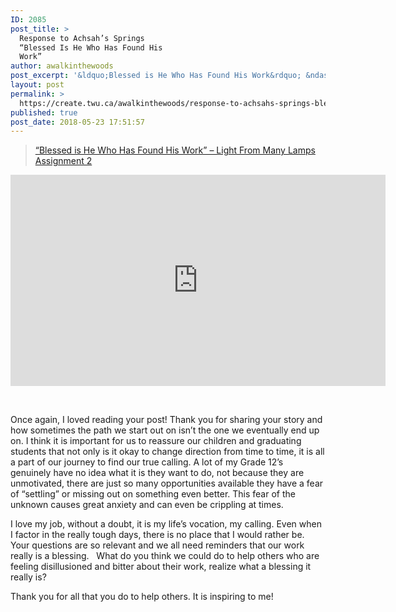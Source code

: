 ```yaml
---
ID: 2085
post_title: >
  Response to Achsah’s Springs
  “Blessed Is He Who Has Found His
  Work”
author: awalkinthewoods
post_excerpt: '&ldquo;Blessed is He Who Has Found His Work&rdquo; &ndash; Light From Many Lamps Assignment 2 &nbsp; Once again, I loved reading your post! Thank you for sharing your story and how sometimes the path we start out on isn&rsquo;t the one we eventually end up on. I think it is important for us to reassure [&hellip;]'
layout: post
permalink: >
  https://create.twu.ca/awalkinthewoods/response-to-achsahs-springs-blessed-is-he-who-has-found-his-work/
published: true
post_date: 2018-05-23 17:51:57
---
```

<blockquote class="wp-embedded-content" data-secret="P3twjQ5D06"><a href="https://create.twu.ca/achsahs-springs/2018/05/21/blessed-is-he-who-has-found-his-work-light-from-many-lamps-assignment-2/">&#8220;Blessed is He Who Has Found His Work&#8221; &#8211; Light From Many Lamps Assignment 2</a></p></blockquote>



<iframe class="wp-embedded-content" sandbox="allow-scripts" security="restricted" src="https://create.twu.ca/achsahs-springs/2018/05/21/blessed-is-he-who-has-found-his-work-light-from-many-lamps-assignment-2/embed/#?secret=P3twjQ5D06" data-secret="P3twjQ5D06" width="600" height="338" title="&#8220;&#8220;Blessed is He Who Has Found His Work&#8221; &#8211; Light From Many Lamps Assignment 2&#8221; &#8212; Achsah&#039;s Springs" frameborder="0" marginwidth="0" marginheight="0" scrolling="no"></iframe>

&nbsp;

Once again, I loved reading your post! Thank you for sharing your story and how sometimes the path we start out on isn’t the one we eventually end up on. I think it is important for us to reassure our children and graduating students that not only is it okay to change direction from time to time, it is all a part of our journey to find our true calling. A lot of my Grade 12’s genuinely have no idea what it is they want to do, not because they are unmotivated, there are just so many opportunities available they have a fear of “settling” or missing out on something even better. This fear of the unknown causes great anxiety and can even be crippling at times.

I love my job, without a doubt, it is my life’s vocation, my calling. Even when I factor in the really tough days, there is no place that I would rather be. Your questions are so relevant and we all need reminders that our work really is a blessing.   What do you think we could do to help others who are feeling disillusioned and bitter about their work, realize what a blessing it really is?

Thank you for all that you do to help others. It is inspiring to me!